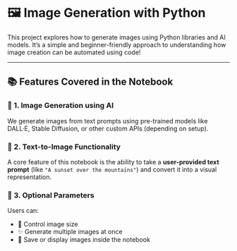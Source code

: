 # 🖼️ Image Generation with Python

This project explores how to generate images using Python libraries and AI models. It’s a simple and beginner-friendly approach to understanding how image creation can be automated using code!

---

## 📚 Features Covered in the Notebook

### 🔹 1. Image Generation using AI
We generate images from text prompts using pre-trained models like DALL·E, Stable Diffusion, or other custom APIs (depending on setup).

### 🔹 2. Text-to-Image Functionality
A core feature of this notebook is the ability to take a **user-provided text prompt** (like `"A sunset over the mountains"`) and convert it into a visual representation.

### 🔹 3. Optional Parameters
Users can:
- 🎨 Control image size
- ✨ Generate multiple images at once
- 💾 Save or display images inside the notebook
